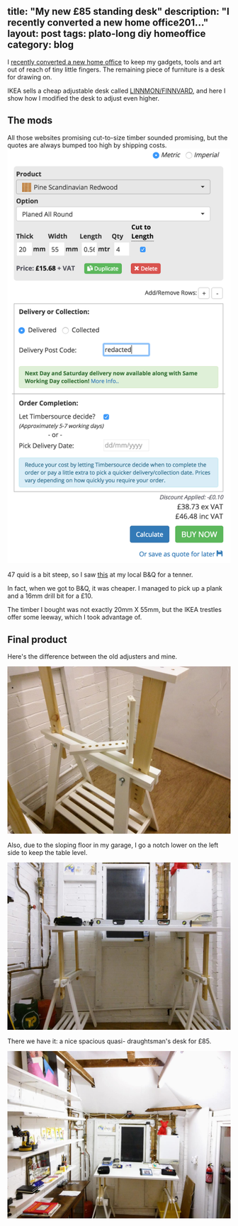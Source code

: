 title: "My new £85 standing desk"
description: "I recently converted a new home office201..."
layout: post
tags: plato-long diy homeoffice
category: blog
---

I [recently converted a new home office](/2016/10/17/my-new-home-office/) to keep my gadgets, tools and art out of reach of tiny little fingers. The remaining piece of furniture is a desk for drawing on.

IKEA sells a cheap adjustable desk called [LINNMON/FINNVARD](http://www.ikea.com/gb/en/products/desks/table-tops-legs/linnmon-finnvard-table-white-spr-09001986/?k=090.019.86), and here I show how I modified the desk to adjust even higher.

## The mods

All those websites promising cut-to-size timber sounded promising, but the quotes are always bumped too high by shipping costs.
![quote for cut-to-size wood](/assets/posts/2016-11-20-my-new-85-standing-desk/quote-for-cut-to-size-timber.png)


47 quid is a bit steep, so I saw [this](http://www.diy.com/departments/timber-smooth-t19mm-w89mm-l2400mm/249687_BQ.prd) at my local B&Q for a tenner.

In fact, when we got to B&Q, it was cheaper. I managed to pick up a plank and a 16mm drill bit for a £10.

The timber I bought was not exactly 20mm X 55mm, but the IKEA trestles offer some leeway, which I took advantage of.

## Final product

Here's the difference between the old adjusters and mine.

![comparison](/assets/posts/2016-11-20-my-new-85-standing-desk/comparison-of-extensions.jpg)

Also, due to the sloping floor in my garage, I go a notch lower on the left side to keep the table level.

![level](/assets/posts/2016-11-20-my-new-85-standing-desk/compensating-for-slope.jpg)

There we have it: a nice spacious quasi- draughtsman's desk for £85.

![et voila](/assets/posts/2016-11-20-my-new-85-standing-desk/complete.jpg)
